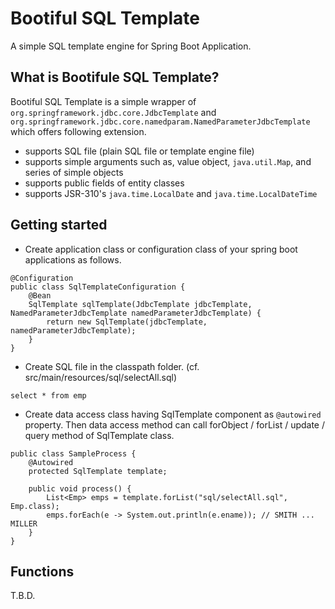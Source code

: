 Bootiful SQL Template
===========

A simple SQL template engine for Spring Boot Application.

## What is Bootifule SQL Template?
Bootiful SQL Template is a simple wrapper of `org.springframework.jdbc.core.JdbcTemplate` and `org.springframework.jdbc.core.namedparam.NamedParameterJdbcTemplate` which offers following extension.

* supports SQL file (plain SQL file or template engine file)
* supports simple arguments such as, value object, `java.util.Map`, and series of simple objects
* supports public fields of entity classes
* supports JSR-310's `java.time.LocalDate` and `java.time.LocalDateTime`

## Getting started
* Create application class or configuration class of your spring boot applications as follows.

```
@Configuration
public class SqlTemplateConfiguration {
	@Bean
	SqlTemplate sqlTemplate(JdbcTemplate jdbcTemplate, NamedParameterJdbcTemplate namedParameterJdbcTemplate) {
		return new SqlTemplate(jdbcTemplate, namedParameterJdbcTemplate);
	}
}
```

* Create SQL file in the classpath folder. (cf. src/main/resources/sql/selectAll.sql)

```
select * from emp
```

* Create data access class having SqlTemplate component as `@autowired` property. Then data access method can call forObject / forList / update / query method of SqlTemplate class.

```
public class SampleProcess {
    @Autowired
    protected SqlTemplate template;

    public void process() {
        List<Emp> emps = template.forList("sql/selectAll.sql", Emp.class);
        emps.forEach(e -> System.out.println(e.ename)); // SMITH ... MILLER
    }
}
```
## Functions

T.B.D.
